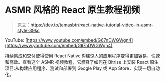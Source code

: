 # ASMR 风格的 React 原生教程视频

> 原文：<https://dev.to/tamasbtr/react-native-tutorial-video-in-asmr-style-39kc>

YouTube: [https://www.youtube.com/embed/G67nDWGWgn4](https://www.youtube.com/embed/G67nDWGWgn4)

持续集成和交付使得使用 React Native 构建惊人的应用程序变得更加容易、快速和高效。查看这个 ASMR 视频教程，它解释了如何在 Bitrise 上安装 React 原生项目:从构建应用程序、测试和部署到 Google Play 或 App Store，实现一切自动化。